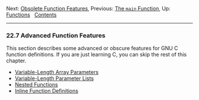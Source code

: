 Next: [Obsolete Function Features](Obsolete-Definitions.md), Previous:
[The `main` Function](The-main-Function.md), Up:
[Functions](Functions.md)  
[Contents](index.md#SEC_Contents "Table of contents")  

------------------------------------------------------------------------


### 22.7 Advanced Function Features 

This section describes some advanced or obscure features for GNU C
function definitions. If you are just learning C, you can skip the rest
of this chapter.

-   [Variable-Length Array
    Parameters](Variable_002dLength-Array-Parameters.md)
-   [Variable-Length Parameter Lists](Variable-Number-of-Arguments.md)
-   [Nested Functions](Nested-Functions.md)
-   [Inline Function Definitions](Inline-Function-Definitions.md)
